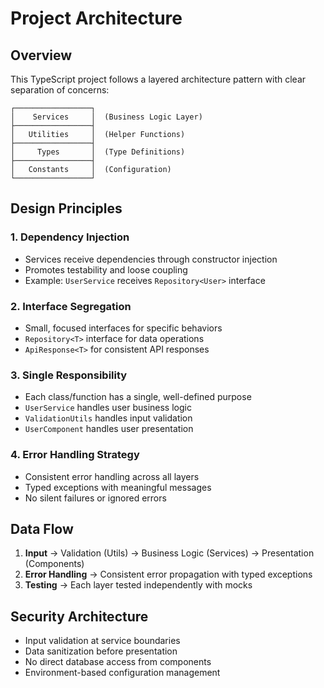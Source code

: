 # Project Architecture

## Overview

This TypeScript project follows a layered architecture pattern with clear separation of concerns:

```
┌─────────────────┐
│    Services     │  (Business Logic Layer)
├─────────────────┤
│   Utilities     │  (Helper Functions)
├─────────────────┤
│     Types       │  (Type Definitions)
├─────────────────┤
│   Constants     │  (Configuration)
└─────────────────┘
```

## Design Principles

### 1. Dependency Injection
- Services receive dependencies through constructor injection
- Promotes testability and loose coupling
- Example: `UserService` receives `Repository<User>` interface

### 2. Interface Segregation
- Small, focused interfaces for specific behaviors
- `Repository<T>` interface for data operations
- `ApiResponse<T>` for consistent API responses

### 3. Single Responsibility
- Each class/function has a single, well-defined purpose
- `UserService` handles user business logic
- `ValidationUtils` handles input validation
- `UserComponent` handles user presentation

### 4. Error Handling Strategy
- Consistent error handling across all layers
- Typed exceptions with meaningful messages
- No silent failures or ignored errors

## Data Flow

1. **Input** → Validation (Utils) → Business Logic (Services) → Presentation (Components)
2. **Error Handling** → Consistent error propagation with typed exceptions
3. **Testing** → Each layer tested independently with mocks

## Security Architecture

- Input validation at service boundaries
- Data sanitization before presentation
- No direct database access from components
- Environment-based configuration management
